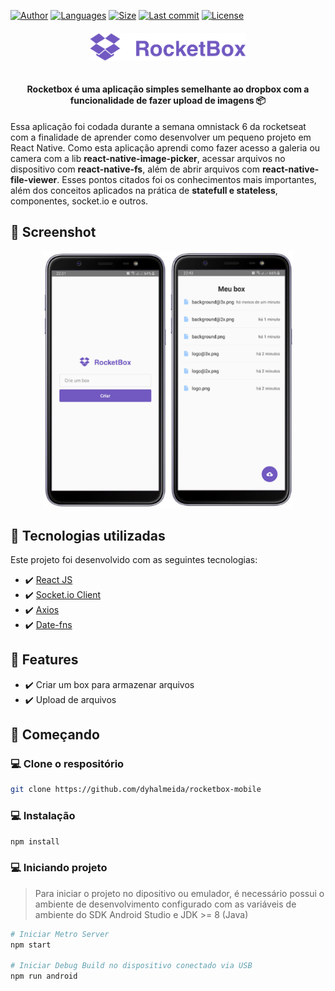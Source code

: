 [![Author](https://img.shields.io/badge/author-dyhalmeida-D54F44?style=flat-square)](https://github.com/dyhalmeida)
[![Languages](https://img.shields.io/github/languages/count/dyhalmeida/rocketbox-mobile)](#)
[![Size](https://img.shields.io/github/repo-size/dyhalmeida/rocketbox-mobile)](#)
[![Last commit](https://img.shields.io/github/last-commit/dyhalmeida/rocketbox-mobile)](https://github.com/dyhalmeida/rocketbox-mobile/commits/master)
[![License](https://img.shields.io/badge/license-MIT-red)](#)  

<h4 align="center">
    <img src=".github/logo@3x.png" width="250px" />
    <br><br><br>
    <b>Rocketbox é uma aplicação simples semelhante ao dropbox com a funcionalidade de fazer upload de imagens</b> 📦
</h4>

<p align="left">
    Essa aplicação foi codada durante a semana omnistack 6 da rocketseat com a finalidade
    de aprender como desenvolver um pequeno projeto em React Native. Como esta aplicação aprendi como fazer acesso a galeria ou camera com a lib <strong>react-native-image-picker</strong>, acessar arquivos no dispositivo com <strong>react-native-fs</strong>, além de abrir arquivos com <strong>react-native-file-viewer</strong>. Esses pontos citados foi os conhecimentos mais importantes, além dos conceitos aplicados na prática de <strong>statefull e stateless</strong>, componentes, socket.io e outros.
</p>

## 📱 Screenshot
<div align="center" >
  <img src="./.github/screenshot-mobile.png" alt="Rocketbox" width="400">
</div>

## 📑 Tecnologias utilizadas

Este projeto foi desenvolvido com as seguintes tecnologias:

- ✔️ [React JS](https://reactnative.dev/)
- ✔️ [Socket.io Client](https://github.com/socketio/socket.io-client)
- ✔️ [Axios](https://github.com/axios/axios#readme)
- ✔️ [Date-fns](https://date-fns.org/)

## 📍 Features

- ✔️ Criar um box para armazenar arquivos
- ✔️ Upload de arquivos

## 🚀 Começando

### 💻 Clone o respositório

```bash
git clone https://github.com/dyhalmeida/rocketbox-mobile
```

### 💻 Instalação

```bash
npm install
```

### 💻 Iniciando projeto

> Para iniciar o projeto no dipositivo ou emulador, é necessário
possui o ambiente de desenvolvimento configurado com as variáveis de ambiente
do SDK Android Studio e JDK >= 8 (Java) 

```bash
# Iniciar Metro Server
npm start

# Iniciar Debug Build no dispositivo conectado via USB
npm run android
```